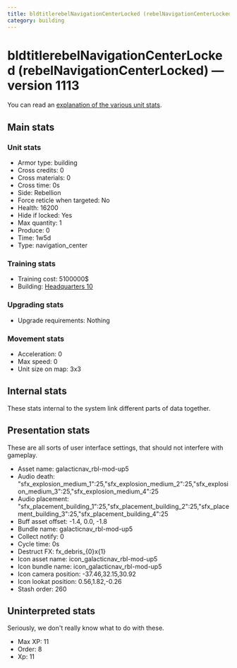 ```yaml
---
title: bldtitlerebelNavigationCenterLocked (rebelNavigationCenterLocked)
category: building
---
```


# bldtitlerebelNavigationCenterLocked (rebelNavigationCenterLocked) — version 1113

You can read an [explanation  of the various unit stats](unitexplained.md).

## Main stats

### Unit stats

  * Armor type: building
  * Cross credits: 0
  * Cross materials: 0
  * Cross time: 0s
  * Side: Rebellion
  * Force reticle when targeted: No
  * Health: 16200
  * Hide if locked: Yes
  * Max quantity: 1
  * Produce: 0
  * Time: 1w5d
  * Type: navigation_center

### Training stats

  * Training cost: 5100000$
  * Building: [Headquarters 10](rebelHQ.html)

### Upgrading stats

  * Upgrade requirements: Nothing

### Movement stats

  * Acceleration: 0
  * Max speed: 0
  * Unit size on map: 3x3

## Internal stats

These stats internal to the system link different parts of data together.


## Presentation stats

These are all sorts of user interface settings, that should not interfere with gameplay.

  * Asset name: galacticnav_rbl-mod-up5
  * Audio death: "sfx_explosion_medium_1":25,"sfx_explosion_medium_2":25,"sfx_explosion_medium_3":25,"sfx_explosion_medium_4":25
  * Audio placement: "sfx_placement_building_1":25,"sfx_placement_building_2":25,"sfx_placement_building_3":25,"sfx_placement_building_4":25
  * Buff asset offset: -1.4, 0.0, -1.8
  * Bundle name: galacticnav_rbl-mod-up5
  * Collect notify: 0
  * Cycle time: 0s
  * Destruct FX: fx_debris_{0}x{1}
  * Icon asset name: icon_galacticnav_rbl-mod-up5
  * Icon bundle name: icon_galacticnav_rbl-mod-up5
  * Icon camera position: -37.46,32.15,30.92
  * Icon lookat position: 0.56,1.82,-0.26
  * Stash order: 260

## Uninterpreted stats

Seriously, we don't really know what to do with these.

  * Max XP: 11
  * Order: 8
  * Xp: 11

